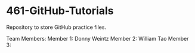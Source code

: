 # 461-GitHub-Tutorials
Repository to store GitHub practice files.

Team Members:
Member 1: Donny Weintz
Member 2: William Tao
Member 3:
